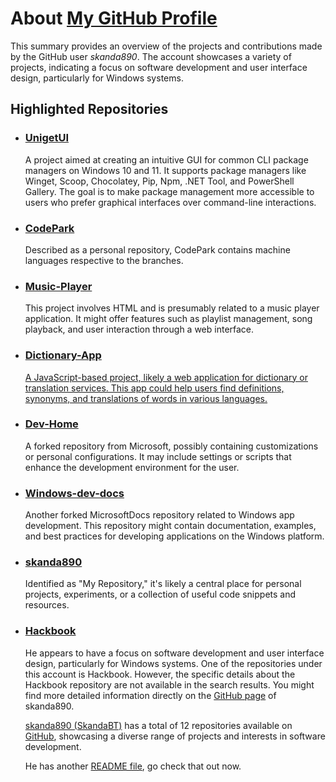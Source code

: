 <!DOCTYPE html>
<html lang="en">
<head>
    <meta charset="UTF-8">
    <meta name="viewport" content="width=device-width, initial-scale=1.0">
    </head>
     <body>
    <h1>About <a href="https://github.com/skanda890">My GitHub Profile</a></h1>
    <p>This summary provides an overview of the projects and contributions made by the GitHub user <em>skanda890</em>. The account showcases a variety of projects, indicating a focus on software development and user interface design, particularly for Windows systems.</p>
    <h2>Highlighted Repositories</h2>
    <ul>
        <li>
            <h3><a href="https://github.com/skanda890/UnigetUI">UnigetUI</a></h3>
            <p>A project aimed at creating an intuitive GUI for common CLI package managers on Windows 10 and 11. It supports package managers like Winget, Scoop, Chocolatey, Pip, Npm, .NET Tool, and PowerShell Gallery. The goal is to make package management more accessible to users who prefer graphical interfaces over command-line interactions.</p>
        </li>
        <li>
            <h3><a href="https://github.com/skanda890/CodePark">CodePark</a></h3>
            <p>Described as a personal repository, CodePark contains machine languages respective to the branches.</p>
        </li>
        <li>
            <h3><a href="https://github.com/skanda890/Music-Player">Music-Player</a></h3>
            <p>This project involves HTML and is presumably related to a music player application. It might offer features such as playlist management, song playback, and user interaction through a web interface.</p>
        </li>
        <li>
            <h3><a href="https://github.com/skanda890/Dictionary-App">Dictionary-App</h3>
            <p>A JavaScript-based project, likely a web application for dictionary or translation services. This app could help users find definitions, synonyms, and translations of words in various languages.</p>
        </li>
        <li>
            <h3><a href="https://github.com/skanda890/Dev-Home">Dev-Home</a></h3>
            <p>A forked repository from Microsoft, possibly containing customizations or personal configurations. It may include settings or scripts that enhance the development environment for the user.</p>
        </li>
        <li>
            <h3><a href="https://github.com/skanda890/windows-dev-docs">Windows-dev-docs</a></h3>
            <p>Another forked MicrosoftDocs repository related to Windows app development. This repository might contain documentation, examples, and best practices for developing applications on the Windows platform.</p>
        </li>
        <li>
            <h3><a href="https://github.com/skanda890/skanda890">skanda890</a></h3>
            <p>Identified as "My Repository," it's likely a central place for personal projects, experiments, or a collection of useful code snippets and resources.</p>
         </li>
        <!-- Placeholder for additional repositories -->
        <!-- Add more <li> elements here with other repositories -->
    <li>
    <h3><a href="https://github.com/skanda890/Hackbook">Hackbook</a></h3>
    <p>
        He appears to have a focus on software development and user interface design, particularly for Windows systems. One of the repositories under this account is Hackbook. However, the specific details about the Hackbook repository are not available in the search results. You might find more detailed information directly on the <a href="https://github.com/skanda890">GitHub page</a> of skanda890.
    </p>
    </li>
    <p><a href="github.com/skanda890">skanda890 (SkandaBT)</a> has a total of 12 repositories available on <a href="https://github.com">GitHub</a>, showcasing a diverse range of projects and interests in software development.</p>
    <p>He has another <a href="https://github.com/skanda890/skanda890/blob/HTML/README-adventure.md">README file</a>, go check that out now.</p></p>
    </body>
</html>
